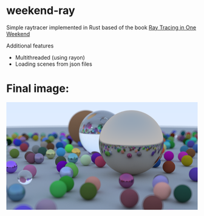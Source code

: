 # weekend-ray

Simple raytracer implemented in Rust based of the book 
[Ray Tracing in One Weekend](https://raytracing.github.io/books/RayTracingInOneWeekend.html)

Additional features
+ Multithreaded (using rayon)
+ Loading scenes from json files

# Final image:

![](image.png)
